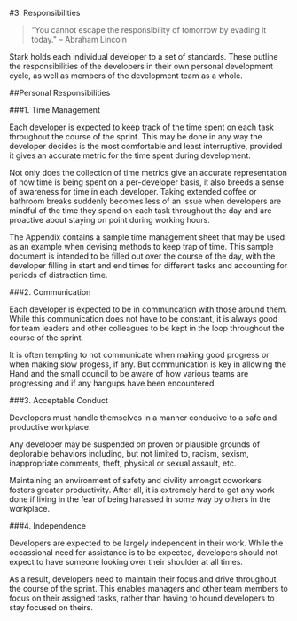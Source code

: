 #3. Responsibilities
>"You cannot escape the responsibility of tomorrow by evading it today." – Abraham Lincoln

Stark holds each individual developer to a set of standards. These outline the responsibilities of the developers in their own personal development cycle, as well as members of the development team as a whole.

##Personal Responsibilities

###1. Time Management

Each developer is expected to keep track of the time spent on each task throughout the course of the sprint. This may be done in any way the developer decides is the most comfortable and least interruptive, provided it gives an accurate metric for the time spent during development.

Not only does the collection of time metrics give an accurate representation of how time is being spent on a per-developer basis, it also breeds a sense of awareness for time in each developer. Taking extended coffee or bathroom breaks suddenly becomes less of an issue when developers are mindful of the time they spend on each task throughout the day and are proactive about staying on point during working hours.

The Appendix contains a sample time management sheet that may be used as an example when devising methods to keep trap of time. This sample document is intended to be filled out over the course of the day, with the developer filling in start and end times for different tasks and accounting for periods of distraction time.

###2. Communication

Each developer is expected to be in communcation with those around them. While this communication does not have to be constant, it is always good for team leaders and other colleagues to be kept in the loop throughout the course of the sprint.

It is often tempting to not communicate when making good progress or when making slow progess, if any. But communication is key in allowing the Hand and the small council to be aware of how various teams are progressing and if any hangups have been encountered.

###3. Acceptable Conduct

Developers must handle themselves in a manner conducive to a safe and productive workplace.

Any developer may be suspended on proven or plausible grounds of deplorable behaviors including, but not limited to, racism, sexism, inappropriate comments, theft, physical or sexual assault, etc.

Maintaining an environment of safety and civility amongst coworkers fosters greater productivity. After all, it is extremely hard to get any work done if living in the fear of being harassed in some way by others in the workplace.

###4. Independence

Developers are expected to be largely independent in their work. While the occassional need for assistance is to be expected, developers should not expect to have someone looking over their shoulder at all times.

As a result, developers need to maintain their focus and drive throughout the course of the sprint. This enables managers and other team members to focus on their assigned tasks, rather than having to hound developers to stay focused on theirs.